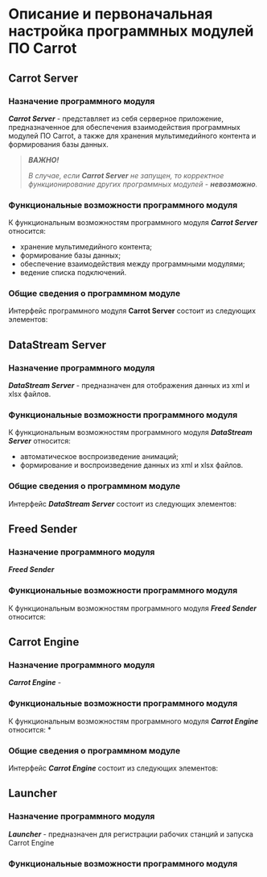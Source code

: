 # Описание и первоначальная настройка программных модулей ПО Carrot

## Carrot Server

### Назначение программного модуля

***Carrot Server*** - представляет из себя серверное приложение, предназначенное для обеспечения взаимодействия программных модулей ПО Carrot, а также для хранения мультимедийного контента и формирования базы данных.

>***ВАЖНО!*** 
>
>*В случае, если **Carrot Server** не запущен, то корректное функционирование других программных модулей - **невозможно**.*

### Функциональные возможности программного модуля

К функциональным возможностям программного модуля ***Carrot Server*** относится:
* хранение мультимедийного контента;
* формирование базы данных;
* обеспечение взаимодействия между программными модулями;
* ведение списка подключений.

### Общие сведения о программном модуле

Интерфейс программного модуля **Carrot Server** состоит из следующих элементов:

## DataStream Server

### Назначение программного модуля

***DataStream Server*** - предназначен для отображения данных из xml и xlsx файлов.

### Функциональные возможности программного модуля

К функциональным возможностям программного модуля ***DataStream Server*** относится:
* автоматическое воспроизведение анимаций;
* формирование и воспроизведение данных из xml и xlsx файлов.

### Общие сведения о программном модуле

Интерфейс ***DataStream Server*** состоит из следующих элементов:

## Freed Sender

### Назначение программного модуля

***Freed Sender***

### Функциональные возможности программного модуля

К функциональным возможностям программного модуля ***Freed Sender*** относится:

## Carrot Engine

### Назначение программного модуля

***Carrot Engine*** - 

### Функциональные возможности программного модуля

К функциональным возможностям программного модуля ***Carrot Engine*** относится:
*

### Общие сведения о программном модуле

Интерфейс ***Carrot Engine*** состоит из следующих элементов:

## Launcher

### Назначение программного модуля

***Launcher*** - предназначен для регистрации рабочих станций и запуска Carrot Engine

### Функциональные возможности программного модуля
